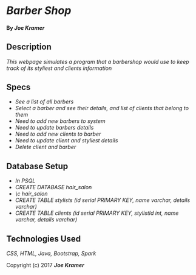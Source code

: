# _Barber Shop_

#### By _**Joe Kramer**_

## Description

_This webpage simulates a program that a barbershop would use to keep track of its styliest and clients information_

## Specs
* _See a list of all barbers_
* _Select a barber and see their details, and list of clients that belong to them_
* _Need to add new barbers to system_
* _Need to update barbers details_
* _Need to add new clients to barber_
* _Need to update client and styliest details_
* _Delete client and barber_

## Database Setup
* _In PSQL_
* _CREATE DATABASE hair_salon_
* _\c hair_salon_
* _CREATE TABLE stylists (id serial PRIMARY KEY, name varchar, details varchar)_
* _CREATE TABLE clients (id serial PRIMARY KEY, stylistId int, name varchar, details varchar)_

## Technologies Used

_CSS, HTML, Java, Bootstrap, Spark_

Copyright (c) 2017 **_Joe Kramer_**
